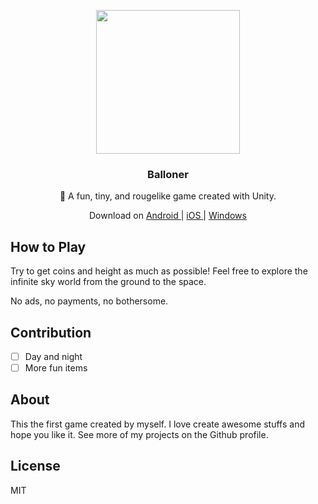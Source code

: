 <p align="center">
  <a href="https://febook.rene.wang/">
    <img src="./Assets/Resources/UI/title_1_main.png" width="230">
  </a>
</p>

<h3 align="center">
  Balloner
</h3>

<p align="center"> 
  🎈 A fun, tiny, and rougelike game created with Unity.
</p>

<p align="center">
    Download on
    <a href="#">
     Android
    </a>
    |
    <a href="#">
     iOS
    </a>
    |
    <a href="#">
     Windows
    </a>
</p>

## How to Play

Try to get coins and height as much as possible! Feel free to explore the infinite sky world from the ground to the space. 

No ads, no payments, no bothersome.

## Contribution

-   [ ] Day and night
-   [ ] More fun items

## About

This the first game created by myself. I love create awesome stuffs and hope you like it. See more of my projects on the Github profile.

## License

MIT
